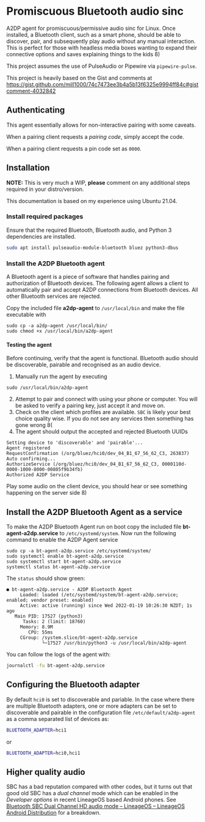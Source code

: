 # Promiscuous Bluetooth audio sinc

A2DP agent for promiscuous/permissive audio sinc for Linux. Once installed, a Bluetooth client, such as a smart phone, should be able to discover, pair, and subsequently play audio without any manual interaction. This is perfect for those with headless media boxes wanting to expand their connective options and saves explaining things to the kids 8) 

This project assumes the use of PulseAudio or Pipewire via `pipewire-pulse`.

This project is heavily based on the Gist and comments at https://gist.github.com/mill1000/74c7473ee3b4a5b13f6325e9994ff84c#gistcomment-4032842

## Authenticating
This agent essentially allows for non-interactive pairing with some caveats.

When a pairing client requests a _pairing code_, simply accept the code.

When a pairing client requests a pin code set as `0000`.

## Installation

**NOTE:** This is very much a WIP, **please** comment on any additional steps required in your distro/version.

This documentation is based on my experience using Ubuntu 21.04.

### Install required packages

Ensure that the required Bluetooth, Bluetooth audio, and Python 3 dependencies are installed.

```bash
sudo apt install pulseaudio-module-bluetooth bluez python3-dbus
```

### Install the A2DP Bluetooth agent

A Bluetooth agent is a piece of software that handles 
pairing and authorization of Bluetooth devices. The following agent 
allows a client to automatically pair and accept A2DP 
connections from Bluetooth devices.
All other Bluetooth services are rejected.

Copy the included file **a2dp-agent** to `/usr/local/bin` and make the file executable with

```
sudo cp -a a2dp-agent /usr/local/bin/
sudo chmod +x /usr/local/bin/a2dp-agent
```

#### Testing the agent

Before continuing, verify that the agent is functional. 
Bluetooth audio should be discoverable, pairable and recognised as an 
audio device.

1. Manually run the agent by executing

```
sudo /usr/local/bin/a2dp-agent
```

2. Attempt to pair and connect with using your phone or computer. You will be asked to verify a pairing key, just accept it and move on.
3. Check on the client which profiles are available. `SBC` is likely your best choice quality wise. If you do not see any services then something has gone wrong 8(
4. The agent should output the accepted and rejected Bluetooth UUIDs

```
Setting device to 'discoverable' and 'pairable'...
Agent registered
RequestConfirmation (/org/bluez/hci0/dev_04_B1_67_56_62_C3, 263837)
Auto confirming...
AuthorizeService (/org/bluez/hci0/dev_04_B1_67_56_62_C3, 0000110d-0000-1000-8000-00805f9b34fb)
Authorized A2DP Service
```

Play some audio on the client device, you should hear or see something happening on the server side 8)

## Install the A2DP Bluetooth Agent as a service

To make the A2DP Bluetooth Agent run on boot copy the included file **bt-agent-a2dp.service** to `/etc/systemd/system`.
Now run the following command to enable the A2DP Agent service

```
sudo cp -a bt-agent-a2dp.service /etc/systemd/system/
sudo systemctl enable bt-agent-a2dp.service
sudo systemctl start bt-agent-a2dp.service
systemctl status bt-agent-a2dp.service
```

The `status` should show green:

```
● bt-agent-a2dp.service - A2DP Bluetooth Agent
     Loaded: loaded (/etc/systemd/system/bt-agent-a2dp.service; enabled; vendor preset: enabled)
     Active: active (running) since Wed 2022-01-19 10:26:30 NZDT; 1s ago
   Main PID: 17527 (python3)
      Tasks: 2 (limit: 18760)
     Memory: 8.9M
        CPU: 55ms
     CGroup: /system.slice/bt-agent-a2dp.service
             └─17527 /usr/bin/python3 -u /usr/local/bin/a2dp-agent
```

You can follow the logs of the agent with:

```bash
journalctl -fu bt-agent-a2dp.service
```

## Configuring the Bluetooth adapter
By default `hci0` is set to discoverable and pariable.
In the case where there are multiple Bluetooth adapters, one or more adapters can be set to discoverable and pairable in the configuration file `/etc/default/a2dp-agent` as a comma separated list of devices as:

```bash
BLUETOOTH_ADAPTER=hci1
```
or
```bash
BLUETOOTH_ADAPTER=hci0,hci1
```

## Higher quality audio

SBC has a bad reputation compared with other codes, but it turns out that good old SBC has a _dual channel_ mode which can be enabled in the _Developer options_ in recent LineageOS based Android phones.  See [Bluetooth SBC Dual Channel HD audio mode – LineageOS – LineageOS Android Distribution](https://lineageos.org/engineering/Bluetooth-SBC-XQ/) for a breakdown.
